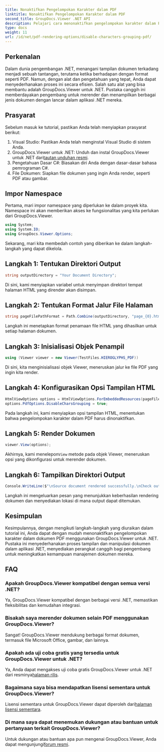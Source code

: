 ```yaml
---
title: Nonaktifkan Pengelompokan Karakter dalam PDF
linktitle: Nonaktifkan Pengelompokan Karakter dalam PDF
second_title: GroupDocs.Viewer .NET API
description: Pelajari cara menonaktifkan pengelompokan karakter dalam PDF menggunakan GroupDocs.Viewer untuk .NET. Ikuti tutorial langkah demi langkah kami untuk rendering dokumen yang lancar.
type: docs
weight: 11
url: /id/net/pdf-rendering-options/disable-characters-grouping-pdf/
---
```

## Perkenalan
Dalam dunia pengembangan .NET, menangani tampilan dokumen terkadang menjadi sebuah tantangan, terutama ketika berhadapan dengan format seperti PDF. Namun, dengan alat dan pengetahuan yang tepat, Anda dapat menyederhanakan proses ini secara efisien. Salah satu alat yang bisa membantu adalah GroupDocs.Viewer untuk .NET. Pustaka canggih ini memberdayakan pengembang untuk merender dan menampilkan berbagai jenis dokumen dengan lancar dalam aplikasi .NET mereka.
## Prasyarat
Sebelum masuk ke tutorial, pastikan Anda telah menyiapkan prasyarat berikut:
1. Visual Studio: Pastikan Anda telah menginstal Visual Studio di sistem Anda.
2.  GroupDocs.Viewer untuk .NET: Unduh dan instal GroupDocs.Viewer untuk .NET dari[tautan unduhan resmi](https://releases.groupdocs.com/viewer/net/).
3. Pengetahuan Dasar C#: Biasakan diri Anda dengan dasar-dasar bahasa pemrograman C#.
4. File Dokumen: Siapkan file dokumen yang ingin Anda render, seperti PDF atau gambar.

## Impor Namespace
Pertama, mari impor namespace yang diperlukan ke dalam proyek kita. Namespace ini akan memberikan akses ke fungsionalitas yang kita perlukan dari GroupDocs.Viewer.

```csharp
using System;
using System.IO;
using GroupDocs.Viewer.Options;
```

Sekarang, mari kita membedah contoh yang diberikan ke dalam langkah-langkah yang dapat dikelola.
## Langkah 1: Tentukan Direktori Output
```csharp
string outputDirectory = "Your Document Directory";
```
Di sini, kami menyiapkan variabel untuk menyimpan direktori tempat halaman HTML yang dirender akan disimpan.
## Langkah 2: Tentukan Format Jalur File Halaman
```csharp
string pageFilePathFormat = Path.Combine(outputDirectory, "page_{0}.html");
```
Langkah ini menetapkan format penamaan file HTML yang dihasilkan untuk setiap halaman dokumen.
## Langkah 3: Inisialisasi Objek Penampil
```csharp
using (Viewer viewer = new Viewer(TestFiles.HIEROGLYPHS_PDF))
```
Di sini, kita menginisialisasi objek Viewer, meneruskan jalur ke file PDF yang ingin kita render.
## Langkah 4: Konfigurasikan Opsi Tampilan HTML
```csharp
HtmlViewOptions options = HtmlViewOptions.ForEmbeddedResources(pageFilePathFormat);
options.PdfOptions.DisableCharsGrouping = true;
```
Pada langkah ini, kami menyiapkan opsi tampilan HTML, menentukan bahwa pengelompokan karakter dalam PDF harus dinonaktifkan.
## Langkah 5: Render Dokumen
```csharp
viewer.View(options);
```
 Akhirnya, kami menelepon`View` metode pada objek Viewer, meneruskan opsi yang dikonfigurasi untuk merender dokumen.
## Langkah 6: Tampilkan Direktori Output
```csharp
Console.WriteLine($"\nSource document rendered successfully.\nCheck output in {outputDirectory}.");
```
Langkah ini mengeluarkan pesan yang menunjukkan keberhasilan rendering dokumen dan menyediakan lokasi di mana output dapat ditemukan.

## Kesimpulan
Kesimpulannya, dengan mengikuti langkah-langkah yang diuraikan dalam tutorial ini, Anda dapat dengan mudah menonaktifkan pengelompokan karakter dalam dokumen PDF menggunakan GroupDocs.Viewer untuk .NET. Pustaka ini menyederhanakan proses tampilan dan manipulasi dokumen dalam aplikasi .NET, menyediakan perangkat canggih bagi pengembang untuk meningkatkan kemampuan manajemen dokumen mereka.
## FAQ
### Apakah GroupDocs.Viewer kompatibel dengan semua versi .NET?
Ya, GroupDocs.Viewer kompatibel dengan berbagai versi .NET, memastikan fleksibilitas dan kemudahan integrasi.
### Bisakah saya merender dokumen selain PDF menggunakan GroupDocs.Viewer?
Sangat! GroupDocs.Viewer mendukung berbagai format dokumen, termasuk file Microsoft Office, gambar, dan lainnya.
### Apakah ada uji coba gratis yang tersedia untuk GroupDocs.Viewer untuk .NET?
 Ya, Anda dapat mengakses uji coba gratis GroupDocs.Viewer untuk .NET dari resminya[halaman rilis](https://releases.groupdocs.com/).
### Bagaimana saya bisa mendapatkan lisensi sementara untuk GroupDocs.Viewer?
Lisensi sementara untuk GroupDocs.Viewer dapat diperoleh dari[halaman lisensi sementara](https://purchase.groupdocs.com/temporary-license/).
### Di mana saya dapat menemukan dukungan atau bantuan untuk pertanyaan terkait GroupDocs.Viewer?
 Untuk dukungan atau bantuan apa pun mengenai GroupDocs.Viewer, Anda dapat mengunjungi[forum resmi](https://forum.groupdocs.com/c/viewer/9).